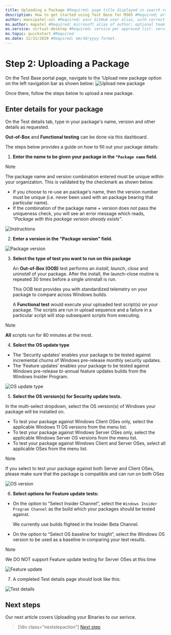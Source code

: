 ```yaml
---
title: Uploading a Package #Required; page title displayed in search results. Include the brand.
description: How to get started using Test Base for M365 #Required; article description that is displayed in search results.
author: mansipatel-usl #Required; your GitHub user alias, with correct capitalization.
ms.author: mapatel #Required; microsoft alias of author; optional team alias.
ms.service: virtual-desktop #Required; service per approved list. service slug assigned to your service by ACOM.
ms.topic: quickstart #Required
ms.date: 12/31/2020 #Required; mm/dd/yyyy format.
---
```


# Step 2: Uploading a Package

On the Test Base portal page, navigate to the ‘Upload new package option on the left navigation bar as shown below:
![Upload new package](Media/Upload-New-Package.png)

Once there, follow the steps below to upload a new package.

## Enter details for your package

On the Test details tab, type in your package's name, version and other details as requested. 

**Out-of-Box** and **Functional testing** can be done via this dashboard.

The steps below provides a guide on how to fill out your package details:

1.	**Enter the name to be given your package in the ```“Package name``` field.**

> [!Note]  
> The package name and version combination entered must be unique within your organization. This is validated by the checkmark as shown below.
  
  - If you choose to re-use an package's name, then the version number must be unique (i.e. never been used with an package bearing that particular name).
  - If the combination of the package name + version does not pass the uniqueness check, you will see an error message which reads, *“Package with this package version already exists”*. 

![Instructions](Media/Instructions.png)

2. **Enter a version in the “Package version” field.**

![Package version](Media/ApplicationVersion.png)

3.	**Select the type of test you want to run on this package**

    An **Out-of-Box (OOB)** test performs an *install*, *launch*, *close* and *uninstall* of your package. After the install, the launch-close routine is repeated 30 times before a single uninstall is run. 
    
    This OOB test provides you with standardized telemetry on your package to compare across Windows builds.

    A **Functional test** would execute your uploaded test script(s) on your package. The scripts are run in upload sequence and a failure in a particular script will stop subsequent scripts from executing.

> [!Note]
> **All** scripts run for 80 minutes at the most. 
    
4.	**Select the OS update type**

   - The ‘Security updates’ enables your package to be tested against incremental churns of Windows pre-release monthly security updates. 
   - The ‘Feature updates’ enables your package to be tested against Windows pre-release bi-annual feature updates builds from the Windows Insider Program.
<!---
Change to the correct picture
-->
![OS update type](Media/OSUpdateType.png)

5.	**Select the OS version(s) for Security update tests.**

In the multi-select dropdown, select the OS version(s) of Windows your package will be installed on. 

  - To test your package against Windows Client OSes only, select the applicable Windows 11 OS versions from the menu list.
  - To test your package against Windows Server OSes only, select the applicable Windows Server OS versions from the menu list.
  - To test your package against Windows Client and Server OSes, select all applicable OSes from the menu list. 

> [!Note]
> If you select to test your package against both Server and Client OSes, please make sure that the package is compatible and can run on both OSes


![OS version](Media/OSVersion.png)
<!---
Change to the correct picture
-->
6.	**Select options for Feature update tests:**

  - On the option to “Select Insider Channel”, select the ```Windows Insider Program Channel``` as the build which your packages should be tested against.
  
    We currently use builds flighted in the Insider Beta Channel.

  - On the option to “Select OS baseline for Insight”, select the Windows OS version to be used as a baseline in comparing your test results. 

> [!Note]
> We DO NOT support Feature update testing for Server OSes at this time
<!---
Note to actual note format for markdown
-->
<!---
Change to the correct picture
-->
![Feature update](Media/FeatureUpdate.png)

7.	A completed Test details page should look like this: 

![Test details](Media/TestDetails.png)
## Next steps

Our next article covers Uploading your Binaries to our serivce.
> [!div class="nextstepaction"]
> [Next step](binaries.md)

<!---
Add button for next page
-->

